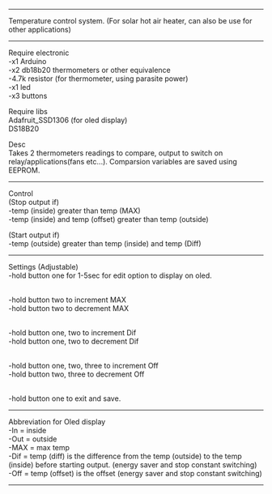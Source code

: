 ----------------------------------------------------------------------------------------------------------------------------------

Temperature control system. (For solar hot air heater, can also be use for other applications)

----------------------------------------------------------------------------------------------------------------------------------

Require electronic
<br>-x1 Arduino
<br>-x2 db18b20 thermometers or other equivalence
<br>-4.7k resistor (for thermometer, using parasite power)
<br>-x1 led
<br>-x3 buttons

Require libs
<br>Adafruit_SSD1306 (for oled display)
<br>DS18B20

Desc
<br>Takes 2 thermometers readings to compare, output to switch on relay/applications(fans etc...). Comparsion variables are saved using EEPROM.

----------------------------------------------------------------------------------------------------------------------------------

Control 
<br>(Stop output if)
<br>-temp (inside) greater than temp (MAX)
<br>-temp (inside) and temp (offset) greater than temp (outside)

(Start output if)
<br>-temp (outside) greater than temp (inside) and temp (Diff)

----------------------------------------------------------------------------------------------------------------------------------

Settings (Adjustable)
<br>-hold button one for 1-5sec for edit option to display on oled.

<br>-hold button two to increment MAX
<br>-hold button two to decrement MAX

<br>-hold button one, two to increment Dif
<br>-hold button one, two to decrement Dif

<br>-hold button one, two, three to increment Off
<br>-hold button two, three to decrement Off

<br>-hold button one to exit and save.

----------------------------------------------------------------------------------------------------------------------------------

Abbreviation for Oled display
<br>-In = inside
<br>-Out = outside
<br>-MAX = max temp
<br>-Dif = temp (diff) is the difference from the temp (outside) to the temp (inside) before starting output. (energy saver and stop constant switching)
<br>-Off = temp (offset) is the offset (energy saver and stop constant switching)

----------------------------------------------------------------------------------------------------------------------------------
